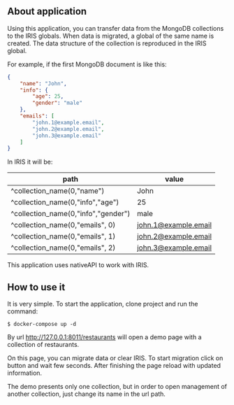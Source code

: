 
## About application
Using this application, you can transfer data from the MongoDB collections to the IRIS globals. When data is migrated, a global of the same name is created. The data structure of the collection is reproduced in the IRIS global.

For example, if the first MongoDB document is like this:

```json
{
    "name": "John",
    "info": {
        "age": 25,
        "gender": "male" 
    },
    "emails": [
        "john.1@example.email",
        "john.2@example.email",
        "john.3@example.email"
    ]
}
```

In IRIS it will be:

| path                                | value                |
|-------------------------------------|----------------------|
| ^collection_name(0,"name")          | John                 |
| ^collection_name(0,"info","age")    | 25                   |
| ^collection_name(0,"info","gender") | male                 |
| ^collection_name(0,"emails", 0)     | john.1@example.email |
| ^collection_name(0,"emails", 1)     | john.2@example.email |
| ^collection_name(0,"emails", 2)     | john.3@example.email |

This application uses nativeAPI to work with IRIS.
## How to use it
It is very simple. To start the application, clone project and run the command:
```
$ docker-compose up -d
```

By url http://127.0.0.1:8011/restaurants will open a demo page with a collection of restaurants. 

On this page, you can migrate data or clear IRIS.
To start migration click on button and wait few seconds. After finishing the page reload with updated information.

The demo presents only one collection, but in order to open management of another collection, just change its name in the url path.